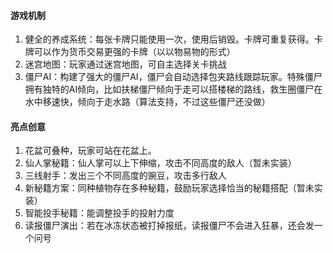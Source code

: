 #### 游戏机制

1. 健全的养成系统：每张卡牌只能使用一次，使用后销毁。卡牌可重复获得。卡牌可以作为货币交易更强的卡牌（以以物易物的形式）
2. 迷宫地图：玩家通过迷宫地图，可自主选择关卡挑战
3. 僵尸AI：构建了强大的僵尸AI，僵尸会自动选择包夹路线跟踪玩家。特殊僵尸拥有独特的AI倾向，比如扶梯僵尸倾向于走可以搭楼梯的路线，救生圈僵尸在水中移速快，倾向于走水路（算法支持，不过这些僵尸还没做）

#### 亮点创意

1. 花盆可叠种，玩家可站在花盆上。
2. 仙人掌秘籍：仙人掌可以上下伸缩，攻击不同高度的敌人（暂未实装）
3. 三线射手：发出三个不同高度的豌豆，攻击多行敌人
4. 新秘籍方案：同种植物存在多种秘籍，鼓励玩家选择恰当的秘籍搭配（暂未实装）
5. 智能投手秘籍：能调整投手的投射力度
6. 读报僵尸演出：若在冰冻状态被打掉报纸，读报僵尸不会进入狂暴，还会发一个问号